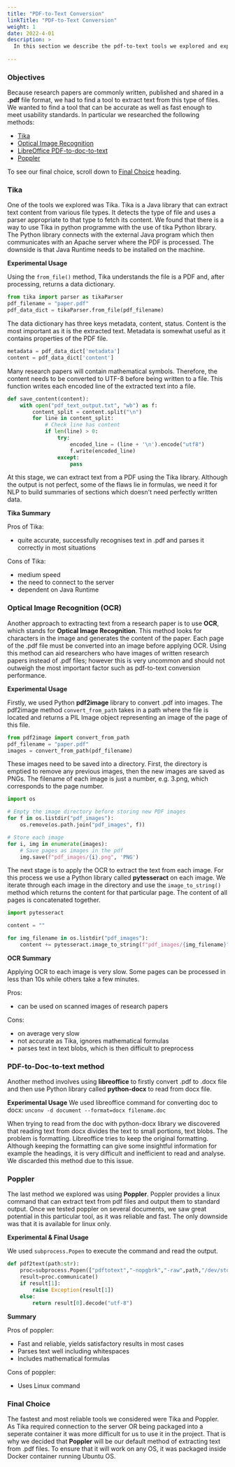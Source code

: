 ```yaml
---
title: "PDF-to-Text Conversion"
linkTitle: "PDF-to-Text Conversion"
weight: 1
date: 2022-4-01
description: >
  In this section we describe the pdf-to-text tools we explored and explain our final choice for the system.
  
---
```


### Objectives
Because research papers are commonly written, published and shared in a **.pdf** file format, we had to find a tool to extract text from this type of files. We wanted to find a tool that can be accurate as well as fast enough to meet usability standards. In particular we researched the following methods:
* [Tika](#tika)
* [Optical Image Recognition](#optical-image-recognition-ocr)
* [LibreOffice PDF-to-doc-to-text](#pdf-to-doc-to-text-method)
* [Poppler](#poppler)

To see our final choice, scroll down to [Final Choice](#final-choice) heading.

### Tika

One of the tools we explored was Tika. Tika is a Java library that can extract text content from various file types. It detects the type of file and uses a parser appropriate to that type to fetch its content. We found that there is a way to use Tika in python programme with the use of tika Python library. The Python library connects with the external Java program which then communicates with an Apache server where the PDF is processed. The downside is that Java Runtime needs to be installed on the machine.

**Experimental Usage**

Using the `from_file()` method, Tika understands the file is a PDF and, after processing, returns a data dictionary.
```python
from tika import parser as tikaParser
pdf_filename = "paper.pdf"
pdf_data_dict = tikaParser.from_file(pdf_filename)
```

The data dictionary has three keys metadata, content, status. Content is the most important as it is the extracted text. Metadata is somewhat useful as it contains properties of the PDF file.
```python
metadata = pdf_data_dict['metadata']
content = pdf_data_dict['content']
```
Many research papers will contain mathematical symbols. Therefore, the content needs to be converted to UTF-8 before being written to a file. This function writes each encoded line of the extracted text into a file.
```python
def save_content(content):
    with open("pdf_text_output.txt", "wb") as f:
        content_split = content.split("\n")
        for line in content_split:
            # Check line has content
            if len(line) > 0:
                try:
                    encoded_line = (line + '\n').encode("utf8")
                    f.write(encoded_line)
                except:
                    pass
```

At this stage, we can extract text from a PDF using the Tika library. Although the output is not perfect, some of the flaws lie in formulas, we need it for NLP to build summaries of sections which doesn't need perfectly written data.

**Tika Summary**

Pros of Tika:
* quite accurate, successfully recognises text in .pdf and parses it correctly in most situations

Cons of Tika:
* medium speed
* the need to connect to the server
* dependent on Java Runtime

### Optical Image Recognition (OCR)
Another approach to extracting text from a research paper is to use **OCR**, which stands for **Optical Image Recognition**. This method looks for characters in the image and generates the content of the paper. Each page of the .pdf file must be converted into an image before applying OCR. Using this method can aid researchers who have images of written research papers instead of .pdf files; however this is very uncommon and should not outweigh the most important factor such as pdf-to-text conversion performance.

**Experimental Usage**

Firstly, we used Python **pdf2image** library to convert .pdf into images. The pdf2image method `convert_from_path` takes in a path where the file is located and returns a PIL Image object representing an image of the page of this file.

```python
from pdf2image import convert_from_path
pdf_filename = "paper.pdf"
images = convert_from_path(pdf_filename)
```

These images need to be saved into a directory. First, the directory is emptied to remove any previous images, then the new images are saved as PNGs. The filename of each image is just a number, e.g. 3.png, which corresponds to the page number.
```python
import os

# Empty the image directory before storing new PDF images
for f in os.listdir("pdf_images"):
    os.remove(os.path.join("pdf_images", f))

# Store each image
for i, img in enumerate(images):
    # Save pages as images in the pdf
    img.save(f"pdf_images/{i}.png", 'PNG')
```

The next stage is to apply the OCR to extract the text from each image. For this process we use a Python library called **pytesseract**  on each image. We iterate through each image in the directory and use the `image_to_string()` method which returns the content for that particular page. The content of all pages is concatenated together.
```python
import pytesseract

content = ""

for img_filename in os.listdir("pdf_images"):
    content += pytesseract.image_to_string(f"pdf_images/{img_filename}")
```

**OCR Summary**

Applying OCR to each image is very slow. Some pages can be processed in less than 10s while others take a few minutes.

Pros:
* can be used on scanned images of research papers

Cons:
* on average very slow
* not accurate as Tika, ignores mathematical formulas
* parses text in text blobs, which is then difficult to preprocess

### PDF-to-Doc-to-text method
Another method involves using **libreoffice** to firstly convert .pdf to .docx file and then use Python library called **python-docx** to read from docx file.

**Experimental Usage**
We used libreoffice command for converting doc to docx:
`unconv -d document --format=docx filename.doc`

When trying to read from the doc with python-docx library we discovered that reading text from docx divides the text to small portions, text blobs. The problem is formatting. Libreoffice tries to keep the original formatting. Although keeping the formatting can give some insightful information for example the headings, it is very difficult and inefficient to read and analyse.
We discarded this method due to this issue.

### Poppler
The last method we explored was using **Poppler**. Poppler provides a linux command that can extract text from pdf files and output them to standard output. Once we tested poppler on several documents, we saw great potential in this particular tool, as it was reliable and fast. The only downside was that it is available for linux only.

**Experimental & Final Usage**

We used `subprocess.Popen` to execute the command and read the output.

```python
def pdf2text(path:str):
    proc=subprocess.Popen(["pdftotext","-nopgbrk","-raw",path,"/dev/stdout"],stdout=subprocess.PIPE,stderr=subprocess.PIPE)
    result=proc.communicate()
    if result[1]:
        raise Exception(result[1])
    else:
        return result[0].decode("utf-8")
```
**Summary**

Pros of poppler:
* Fast and reliable, yields satisfactory results in most cases
* Parses text well including whitespaces
* Includes mathematical formulas

Cons of poppler:
* Uses Linux command

### Final Choice
The fastest and most reliable tools we considered were Tika and Poppler.
As Tika required connection to the server OR being packaged into a seperate container it was more difficult for us to use it in the project. That is why we decided that **Poppler** will be our default method of extracting text from .pdf files. To ensure that it will work on any OS, it was packaged inside Docker container running Ubuntu OS.